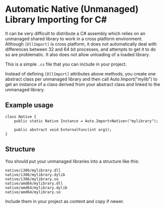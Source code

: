 # Automatic Native (Unmanaged) Library Importing for C#

It can be very difficult to distribute a C# assembly which relies on an unmanaged shared library to work in a cross platform environment.  Although ```[DllImport]``` is cross platform, it does not automatically deal with differences between 32 and 64 bit processes, and attempts to get it to do so are problematic.  It also does not allow unloading of a loaded library.

This is a simple ``.cs`` file that you can include in your project.

Instead of defining ```[DllImport]``` attributes above methods, you create one abstract class per unmanaged library and then call Auto.Import<MyClass>("mylib") to get an instance of a class derived from your abstract class and linked to the unmanaged library.

## Example usage
```
class Native {
	public static Native Instance = Auto.Import<Native>("mylibrary");

	public abstract void ExternalFunc(int arg1);
}
```

## Structure

You should put your unmanaged libraries into a structure like this:

```
native/i386/mylibrary.dll
native/i386/mylibrary.dylib
native/i386/mylibrary.so
native/amd64/mylibrary.dll
native/amd64/mylibrary.dylib
native/amd64/mylibrary.so
```

Include them in your project as content and copy if newer.